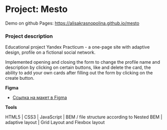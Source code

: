 # Project: Mesto

Demo on github Pages: https://alisakrasnopolina.github.io/mesto

### Project description

Educational project Yandex Practicum - a one-page site with adaptive design, profile on a fictional social network.

Implemented opening and closing the form to change the profile name and description by clicking on certain buttons, like and delete the card, the ability to add your own cards after filling out the form by clicking on the create button.

**Figma**

* [Ссылка на макет в Figma](https://www.figma.com/file/bjyvbKKJN2naO0ucURl2Z0/JavaScript.-Sprint-5?node-id=0%3A1)

**Tools**

HTML5 | CSS3 | JavaScript | BEM / file structure according to Nested BEM | adaptive layout | Grid Layout and Flexbox layout
